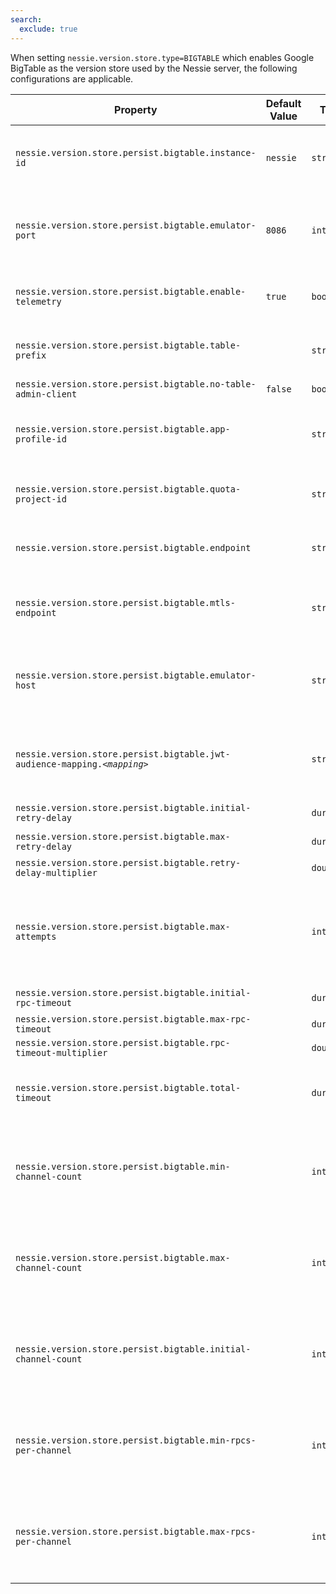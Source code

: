 ```yaml
---
search:
  exclude: true
---
```

<!--start-->

When setting `nessie.version.store.type=BIGTABLE` which enables Google BigTable as the  version store used by the Nessie server, the following configurations are applicable.

| Property | Default Value | Type | Description |
|----------|---------------|------|-------------|
| `nessie.version.store.persist.bigtable.instance-id` | `nessie` | `string` | Sets the instance-id to be used with Google BigTable.  |
| `nessie.version.store.persist.bigtable.emulator-port` | `8086` | `int` | When using the BigTable emulator, used to configure the port.  |
| `nessie.version.store.persist.bigtable.enable-telemetry` | `true` | `boolean` | Enables telemetry with OpenCensus.  |
| `nessie.version.store.persist.bigtable.table-prefix` |  | `string` | Prefix for tables, default is no prefix.  |
| `nessie.version.store.persist.bigtable.no-table-admin-client` | `false` | `boolean` |  |
| `nessie.version.store.persist.bigtable.app-profile-id` |  | `string` | Sets the profile-id to be used with Google BigTable.  |
| `nessie.version.store.persist.bigtable.quota-project-id` |  | `string` | Google BigTable quote project ID (optional).  |
| `nessie.version.store.persist.bigtable.endpoint` |  | `string` | Google BigTable endpoint (if not default).  |
| `nessie.version.store.persist.bigtable.mtls-endpoint` |  | `string` | Google BigTable MTLS endpoint (if not default).  |
| `nessie.version.store.persist.bigtable.emulator-host` |  | `string` | When using the BigTable emulator, used to configure the host.  |
| `nessie.version.store.persist.bigtable.jwt-audience-mapping.`_`<mapping>`_ |  | `string` | Google BigTable JWT audience mappings (if necessary).  |
| `nessie.version.store.persist.bigtable.initial-retry-delay` |  | `duration` | Initial retry delay.  |
| `nessie.version.store.persist.bigtable.max-retry-delay` |  | `duration` | Max retry-delay.  |
| `nessie.version.store.persist.bigtable.retry-delay-multiplier` |  | `double` |  |
| `nessie.version.store.persist.bigtable.max-attempts` |  | `int` | Maximum number of attempts for each Bigtable API call (including retries).  |
| `nessie.version.store.persist.bigtable.initial-rpc-timeout` |  | `duration` | Initial RPC timeout.  |
| `nessie.version.store.persist.bigtable.max-rpc-timeout` |  | `duration` |  |
| `nessie.version.store.persist.bigtable.rpc-timeout-multiplier` |  | `double` |  |
| `nessie.version.store.persist.bigtable.total-timeout` |  | `duration` | Total timeout (including retries) for Bigtable API calls.  |
| `nessie.version.store.persist.bigtable.min-channel-count` |  | `int` | Minimum number of gRPC channels. Refer to Google docs for details. |
| `nessie.version.store.persist.bigtable.max-channel-count` |  | `int` | Maximum number of gRPC channels. Refer to Google docs for details. |
| `nessie.version.store.persist.bigtable.initial-channel-count` |  | `int` | Initial number of gRPC channels. Refer to Google docs for details |
| `nessie.version.store.persist.bigtable.min-rpcs-per-channel` |  | `int` | Minimum number of RPCs per channel. Refer to Google docs for details. |
| `nessie.version.store.persist.bigtable.max-rpcs-per-channel` |  | `int` | Maximum number of RPCs per channel. Refer to Google docs for details. |
